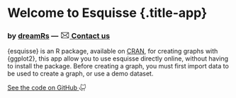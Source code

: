 
# Welcome to Esquisse {.title-app}

<h3 class="subtitle-app">
  by
  <a href="https://www.dreamrs.fr/" target="_blank" class="text-secondary">dreamRs</a>
  &#x2014;
  <a href="mailto:info@dreamrs.fr" class="contact-link">
    <svg xmlns="http://www.w3.org/2000/svg" viewbox="0 0 256 256" class="phosphor-svg" height="1.33em" fill="currentColor" style="vertical-align:-0.25em;">
      <path d="M224,50H32a6,6,0,0,0-6,6V192a14,14,0,0,0,14,14H216a14,14,0,0,0,14-14V56A6,6,0,0,0,224,50Zm-96,85.86L47.42,62H208.58ZM101.67,128,38,186.36V69.64Zm8.88,8.14L124,148.42a6,6,0,0,0,8.1,0l13.4-12.28L208.58,194H47.43ZM154.33,128,218,69.64V186.36Z"></path>
      <title>Contact us</title>
    </svg>
    Contact us
  </a>
</h3>


<p class="introduction">
  {esquisse} is an R package, available on <a href="https://cran.r-project.org/package=esquisse" target="_blank" class="text-secondary">CRAN</a>, for creating graphs with {ggplot2}, this app allow you to use esquisse directly online, without having to install the package.
  Before creating a graph, you must first import data to be used to create a graph, or use a demo dataset.
</p>

<p class="link-github">
  <a href="https://github.com/dreamRs/esquisse/tree/master" target="_blank" class="text-secondary">
    See the code on GitHub
    <svg xmlns="http://www.w3.org/2000/svg" viewbox="0 0 256 256" class="phosphor-svg" height="1.33em" fill="currentColor" style="vertical-align:-0.25em;">
      <path d="M206.13,75.92A57.79,57.79,0,0,0,201.2,29a6,6,0,0,0-5.2-3,57.77,57.77,0,0,0-47,24H123A57.77,57.77,0,0,0,76,26a6,6,0,0,0-5.2,3,57.79,57.79,0,0,0-4.93,46.92A55.88,55.88,0,0,0,58,104v8a54.06,54.06,0,0,0,50.45,53.87A37.85,37.85,0,0,0,98,192v10H72a26,26,0,0,1-26-26A38,38,0,0,0,8,138a6,6,0,0,0,0,12,26,26,0,0,1,26,26,38,38,0,0,0,38,38H98v18a6,6,0,0,0,12,0V192a26,26,0,0,1,52,0v40a6,6,0,0,0,12,0V192a37.85,37.85,0,0,0-10.45-26.13A54.06,54.06,0,0,0,214,112v-8A55.88,55.88,0,0,0,206.13,75.92ZM202,112a42,42,0,0,1-42,42H112a42,42,0,0,1-42-42v-8a43.86,43.86,0,0,1,7.3-23.69,6,6,0,0,0,.81-5.76,45.85,45.85,0,0,1,1.43-36.42,45.85,45.85,0,0,1,35.23,21.1A6,6,0,0,0,119.83,62h32.34a6,6,0,0,0,5.06-2.76,45.83,45.83,0,0,1,35.23-21.11,45.85,45.85,0,0,1,1.43,36.42,6,6,0,0,0,.79,5.74A43.78,43.78,0,0,1,202,104Z"></path>
      <title>See the code on GitHub</title>
    </svg>
  </a>
</p>
